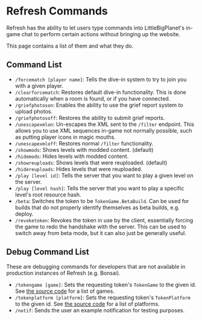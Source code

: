 # Refresh Commands

Refresh has the ability to let users type commands into LittleBigPlanet's in-game chat to perform certain actions without bringing up the website.

This page contains a list of them and what they do.

## Command List

- `/forcematch [player name]`: Tells the dive-in system to try to join you with a given player.
- `/clearforcematch`: Restores default dive-in functionality.
  This is done automatically when a room is found, or if you have connected.
- `/griefphotoson`: Enables the ability to use the grief report system to upload photos.
- `/griefphotosoff`: Restores the ability to submit grief reports.
- `/unescapexmlon`: Un-escapes the XML sent to the `/filter` endpoint.
This allows you to use XML sequences in-game not normally possible, such as putting player icons in magic mouths.
- `/unescapexmloff`: Restores normal `/filter` functionality.
- `/showmods`: Shows levels with modded content. (default)
- `/hidemods`: Hides levels with modded content.
- `/showreuploads`: Shows levels that were reuploaded. (default)
- `/hidereuploads`: Hides levels that were reuploaded.
- `/play [level id]`: Tells the server that you want to play a given level on the server.
- `/play [level hash]`: Tells the server that you want to play a specific level's root resource hash.
- `/beta`: Switches the token to be `TokenGame.BetaBuild`. Can be used for builds that do not properly identify themselves as beta builds, e.g. deploy.
- `/revoketoken`: Revokes the token in use by the client, essentially forcing the game to redo the handshake with the server. 
This can be used to switch away from beta mode, but it can also just be generally useful.

## Debug Command List
These are debugging commands for developers that are not available in production instances of Refresh (e.g. Bonsai).

- `/tokengame [game]`: Sets the requesting token's `TokenGame` to the given id.
  See [the source code](https://github.com/LittleBigRefresh/Refresh/blob/main/Refresh.GameServer/Authentication/TokenGame.cs#L5) for a list of games.
- `/tokenplatform [platform]`: Sets the requesting token's `TokenPlatform` to the given id.
  See [the source code](https://github.com/LittleBigRefresh/Refresh/blob/main/Refresh.GameServer/Authentication/TokenPlatform.cs#L5) for a list of platforms.
- `/notif`: Sends the user an example notification for testing purposes.

